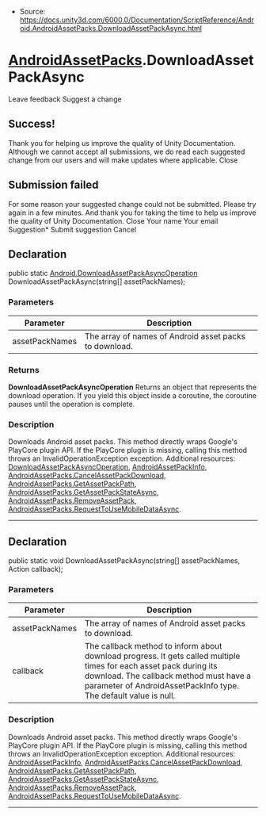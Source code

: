 * Source: https://docs.unity3d.com/6000.0/Documentation/ScriptReference/Android.AndroidAssetPacks.DownloadAssetPackAsync.html

#  [AndroidAssetPacks](https://docs.unity3d.com/6000.0/Documentation/ScriptReference/Android.AndroidAssetPacks.html).DownloadAssetPackAsync
Leave feedback
Suggest a change
## Success!
Thank you for helping us improve the quality of Unity Documentation. Although we cannot accept all submissions, we do read each suggested change from our users and will make updates where applicable.
Close
## Submission failed
For some reason your suggested change could not be submitted. Please <a>try again</a> in a few minutes. And thank you for taking the time to help us improve the quality of Unity Documentation.
Close
Your name Your email Suggestion* Submit suggestion
Cancel
## Declaration
public static [Android.DownloadAssetPackAsyncOperation](https://docs.unity3d.com/6000.0/Documentation/ScriptReference/Android.DownloadAssetPackAsyncOperation.html) DownloadAssetPackAsync(string[] assetPackNames); 
### Parameters
Parameter | Description  
---|---  
assetPackNames | The array of names of Android asset packs to download.  
### Returns
**DownloadAssetPackAsyncOperation** Returns an object that represents the download operation. If you yield this object inside a coroutine, the coroutine pauses until the operation is complete. 
### Description
Downloads Android asset packs.
This method directly wraps Google's PlayCore plugin API. If the PlayCore plugin is missing, calling this method throws an InvalidOperationException exception. Additional resources: [DownloadAssetPackAsyncOperation](https://docs.unity3d.com/6000.0/Documentation/ScriptReference/Android.DownloadAssetPackAsyncOperation.html), [AndroidAssetPackInfo](https://docs.unity3d.com/6000.0/Documentation/ScriptReference/Android.AndroidAssetPackInfo.html), [AndroidAssetPacks.CancelAssetPackDownload](https://docs.unity3d.com/6000.0/Documentation/ScriptReference/Android.AndroidAssetPacks.CancelAssetPackDownload.html), [AndroidAssetPacks.GetAssetPackPath](https://docs.unity3d.com/6000.0/Documentation/ScriptReference/Android.AndroidAssetPacks.GetAssetPackPath.html), [AndroidAssetPacks.GetAssetPackStateAsync](https://docs.unity3d.com/6000.0/Documentation/ScriptReference/Android.AndroidAssetPacks.GetAssetPackStateAsync.html), [AndroidAssetPacks.RemoveAssetPack](https://docs.unity3d.com/6000.0/Documentation/ScriptReference/Android.AndroidAssetPacks.RemoveAssetPack.html), [AndroidAssetPacks.RequestToUseMobileDataAsync](https://docs.unity3d.com/6000.0/Documentation/ScriptReference/Android.AndroidAssetPacks.RequestToUseMobileDataAsync.html).
* * *
## Declaration
public static void DownloadAssetPackAsync(string[] assetPackNames, Action<AndroidAssetPackInfo> callback); 
### Parameters
Parameter | Description  
---|---  
assetPackNames | The array of names of Android asset packs to download.  
callback | The callback method to inform about download progress. It gets called multiple times for each asset pack during its download. The callback method must have a parameter of AndroidAssetPackInfo type. The default value is null.  
### Description
Downloads Android asset packs.
This method directly wraps Google's PlayCore plugin API. If the PlayCore plugin is missing, calling this method throws an InvalidOperationException exception. Additional resources: [AndroidAssetPackInfo](https://docs.unity3d.com/6000.0/Documentation/ScriptReference/Android.AndroidAssetPackInfo.html), [AndroidAssetPacks.CancelAssetPackDownload](https://docs.unity3d.com/6000.0/Documentation/ScriptReference/Android.AndroidAssetPacks.CancelAssetPackDownload.html), [AndroidAssetPacks.GetAssetPackPath](https://docs.unity3d.com/6000.0/Documentation/ScriptReference/Android.AndroidAssetPacks.GetAssetPackPath.html), [AndroidAssetPacks.GetAssetPackStateAsync](https://docs.unity3d.com/6000.0/Documentation/ScriptReference/Android.AndroidAssetPacks.GetAssetPackStateAsync.html), [AndroidAssetPacks.RemoveAssetPack](https://docs.unity3d.com/6000.0/Documentation/ScriptReference/Android.AndroidAssetPacks.RemoveAssetPack.html), [AndroidAssetPacks.RequestToUseMobileDataAsync](https://docs.unity3d.com/6000.0/Documentation/ScriptReference/Android.AndroidAssetPacks.RequestToUseMobileDataAsync.html).
* * *
